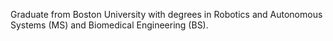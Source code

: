 Graduate from Boston University with degrees in Robotics and Autonomous Systems (MS) and Biomedical Engineering (BS).
